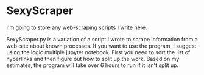 # SexyScraper
I'm going to store any web-scraping scripts I write here. 

SexyScraper.py is a variation of a script I wrote to scrape information from a web-site about known processes. If you want to use the program, I suggest using the logic multiple jupyter notebook. First you need to sort the list of hyperlinks and then figure out how to split up the work. Based on my estimates, the program will take over 6 hours to run if it isn't split up.
